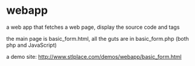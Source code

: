 # webapp
a web app that fetches a web page, display the source code and tags

the main page is basic_form.html, all the guts are in basic_form.php (both php and JavaScript)

a demo site:
http://www.stlplace.com/demos/webapp/basic_form.html
